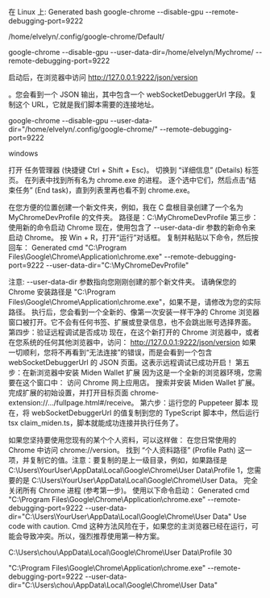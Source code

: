 在 Linux 上:
Generated bash
google-chrome  --disable-gpu --remote-debugging-port=9222

/home/elvelyn/.config/google-chrome/Default/

google-chrome --disable-gpu --user-data-dir=/home/elvelyn/Mychrome/ --remote-debugging-port=9222


启动后，在浏览器中访问 
http://127.0.0.1:9222/json/version


。您会看到一个 JSON 输出，其中包含一个 webSocketDebuggerUrl 字段。复制这个 URL，它就是我们脚本需要的连接地址。



google-chrome --disable-gpu --user-data-dir="/home/elvelyn/.config/google-chrome/"  --remote-debugging-port=9222


windows

打开 任务管理器 (快捷键 Ctrl + Shift + Esc)。
切换到 “详细信息” (Details) 标签页。
在列表中找到所有名为 chrome.exe 的进程。
逐个选中它们，然后点击“结束任务” (End task)，直到列表里再也看不到 chrome.exe。

在您方便的位置创建一个新文件夹，例如，我在 C 盘根目录创建了一个名为 MyChromeDevProfile 的文件夹。
路径是：C:\MyChromeDevProfile
第三步：使用新的命令启动 Chrome
现在，使用包含了 --user-data-dir 参数的新命令来启动 Chrome。
按 Win + R，打开“运行”对话框。
复制并粘贴以下命令，然后按回车：
Generated cmd
"C:\Program Files\Google\Chrome\Application\chrome.exe" --remote-debugging-port=9222 --user-data-dir="C:\MyChromeDevProfile"

注意:
--user-data-dir 参数指向您刚刚创建的那个新文件夹。
请确保您的 Chrome 安装路径是 "C:\Program Files\Google\Chrome\Application\chrome.exe"，如果不是，请修改为您的实际路径。
执行后，您会看到一个全新的、像第一次安装一样干净的 Chrome 浏览器窗口被打开。它不会有任何书签、扩展或登录信息，也不会跳出账号选择界面。
第四步：验证远程调试是否成功
现在，在这个新打开的 Chrome 浏览器中，或者在您系统的任何其他浏览器中，访问：
http://127.0.0.1:9222/json/version
如果一切顺利，您将不再看到“无法连接”的错误，而是会看到一个包含 webSocketDebuggerUrl 的 JSON 页面。这表示远程调试已成功开启！
第五步：在新浏览器中安装 Miden Wallet 扩展
因为这是一个全新的浏览器环境，您需要在这个窗口中：
访问 Chrome 网上应用店。
搜索并安装 Miden Wallet 扩展。
完成扩展的初始设置，并打开目标页面 chrome-extension://.../fullpage.html#/receive。
第六步：运行您的 Puppeteer 脚本
现在，将 webSocketDebuggerUrl 的值复制到您的 TypeScript 脚本中，然后运行 tsx claim_miden.ts，脚本就能成功连接并执行任务了。



如果您坚持要使用您现有的某个个人资料，可以这样做：
在您日常使用的 Chrome 中访问 chrome://version。
找到 “个人资料路径” (Profile Path) 这一项，并复制它的值。注意：要复制的是上一级目录，例如，如果路径是 C:\Users\YourUser\AppData\Local\Google\Chrome\User Data\Profile 1，您需要的是 C:\Users\YourUser\AppData\Local\Google\Chrome\User Data。
完全关闭所有 Chrome 进程 (参考第一步)。
使用以下命令启动：
Generated cmd
"C:\Program Files\Google\Chrome\Application\chrome.exe" --remote-debugging-port=9222 --user-data-dir="C:\Users\YourUser\AppData\Local\Google\Chrome\User Data"
Use code with caution.
Cmd
这种方法风险在于，如果您的主浏览器已经在运行，可能会导致冲突。所以，强烈推荐使用第一种方案。


C:\Users\chou\AppData\Local\Google\Chrome\User Data\Profile 30

"C:\Program Files\Google\Chrome\Application\chrome.exe" --remote-debugging-port=9222 --user-data-dir="C:\Users\chou\AppData\Local\Google\Chrome\User Data"
